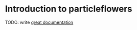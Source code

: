 # Introduction to particleflowers

TODO: write [great documentation](http://jacobian.org/writing/what-to-write/)
